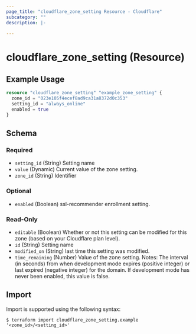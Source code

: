 ```yaml
---
page_title: "cloudflare_zone_setting Resource - Cloudflare"
subcategory: ""
description: |-
  
---
```


# cloudflare_zone_setting (Resource)



## Example Usage

```terraform
resource "cloudflare_zone_setting" "example_zone_setting" {
  zone_id = "023e105f4ecef8ad9ca31a8372d0c353"
  setting_id = "always_online"
  enabled = true
}
```

<!-- schema generated by tfplugindocs -->
## Schema

### Required

- `setting_id` (String) Setting name
- `value` (Dynamic) Current value of the zone setting.
- `zone_id` (String) Identifier

### Optional

- `enabled` (Boolean) ssl-recommender enrollment setting.

### Read-Only

- `editable` (Boolean) Whether or not this setting can be modified for this zone (based on your Cloudflare plan level).
- `id` (String) Setting name
- `modified_on` (String) last time this setting was modified.
- `time_remaining` (Number) Value of the zone setting.
Notes: The interval (in seconds) from when development mode expires (positive integer) or last expired (negative integer) for the domain. If development mode has never been enabled, this value is false.

## Import

Import is supported using the following syntax:

```shell
$ terraform import cloudflare_zone_setting.example '<zone_id>/<setting_id>'
```
